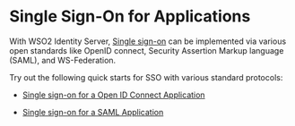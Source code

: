# Single Sign-On for Applications

With WSO2 Identity Server, [Single sign-on](../../../references/concepts/single-sign-on) can be implemented via various open 
standards like OpenID connect, Security Assertion Markup language (SAML), and WS-Federation.

Try out the following quick starts for SSO with various standard protocols: 

-   [Single sign-on for a Open ID Connect Application](../sso-for-oidc-apps) 

-   [Single sign-on for a SAML Application](../sso-for-saml-apps)
